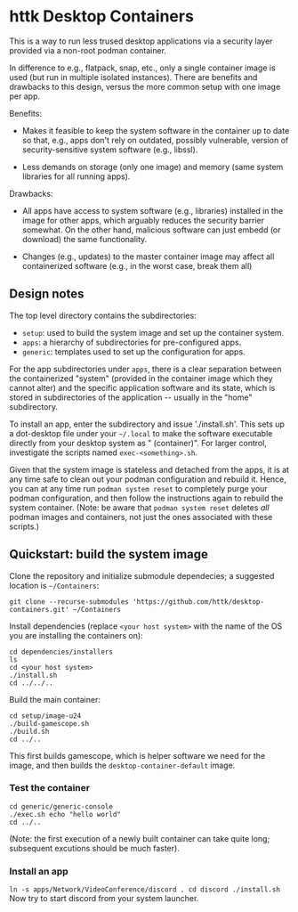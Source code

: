 # httk Desktop Containers

This is a way to run less trused desktop applications via a security layer provided via a non-root podman container.

In difference to e.g., flatpack, snap, etc., only a single container image is used (but run in multiple isolated instances).
There are benefits and drawbacks to this design, versus the more common setup with one image per app.

Benefits:

* Makes it feasible to keep the system software in the container up to date so that, e.g., apps don't rely on outdated, possibly vulnerable, version of security-sensitive system software (e.g., libssl).

* Less demands on storage (only one image) and memory (same system libraries for all running apps).

Drawbacks:

* All apps have access to system software (e.g., libraries) installed in the image for other apps, which arguably reduces the security barrier somewhat. On the other hand, malicious software can just embedd (or download) the same functionality.

* Changes (e.g., updates) to the master container image may affect all containerized software (e.g., in the worst case, break them all)

## Design notes

The top level directory contains the subdirectories:

* `setup`: used to build the system image and set up the container system.
* `apps`: a hierarchy of subdirectories for pre-configured apps.
* `generic`: templates used to set up the configuration for apps.

For the app subdirectories under `apps`, there is a clear separation between the containerized "system" (provided in the container image which they cannot alter) and the specific application software and its state, which is stored in subdirectories of the application -- usually in the "home" subdirectory.

To install an app, enter the subdirectory and issue './install.sh'. This sets up a dot-desktop file under your `~/.local` to make the software executable directly from your desktop system as "<software name> (container)". For larger control, investigate the scripts named `exec-<something>.sh`.

Given that the system image is stateless and detached from the apps, it is at any time safe to clean out your podman configuration and rebuild it.
Hence, you can at any time run `podman system reset` to completely purge your podman configuration, and then follow the instructions again to rebuild the system container. (Note: be aware that `podman system reset` deletes *all* podman images and containers, not just the ones associated with these scripts.)

## Quickstart: build the system image

Clone the repository and initialize submodule dependecies; a suggested location is `~/Containers`:
```
git clone --recurse-submodules 'https://github.com/httk/desktop-containers.git' ~/Containers 
```

Install dependencies (replace `<your host system>` with the name of the OS you are installing the containers on):
```
cd dependencies/installers
ls
cd <your host system>
./install.sh
cd ../../..
```

Build the main container:
```
cd setup/image-u24
./build-gamescope.sh
./build.sh
cd ../..
```
This first builds gamescope, which is helper software we need for the image, and then builds the `desktop-container-default` image.

### Test the container
```
cd generic/generic-console
./exec.sh echo "hello world"
cd ../..
```
(Note: the first execution of a newly built container can take quite long; subsequent excutions should be much faster).

### Install an app
``
ln -s apps/Network/VideoConference/discord .
cd discord
./install.sh
``
Now try to start discord from your system launcher.
